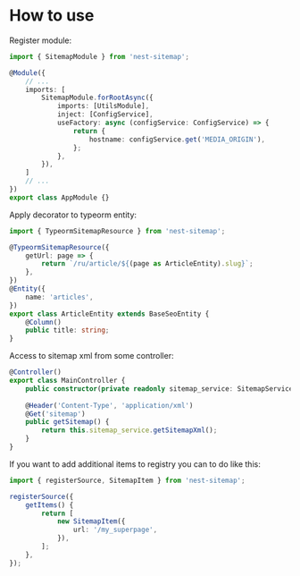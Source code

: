 # How to use

Register module:
```typescript
import { SitemapModule } from 'nest-sitemap';

@Module({
    // ...
    imports: [
        SitemapModule.forRootAsync({
            imports: [UtilsModule],
            inject: [ConfigService],
            useFactory: async (configService: ConfigService) => {
                return {
                    hostname: configService.get('MEDIA_ORIGIN'),
                };
            },
        }),
    ]
    // ...
})
export class AppModule {}
```

Apply decorator to typeorm entity:
```typescript
import { TypeormSitemapResource } from 'nest-sitemap';

@TypeormSitemapResource({
    getUrl: page => {
        return `/ru/article/${(page as ArticleEntity).slug}`;
    },
})
@Entity({
    name: 'articles',
})
export class ArticleEntity extends BaseSeoEntity {
    @Column()
    public title: string;
}
```

Access to sitemap xml from some controller:
```typescript
@Controller()
export class MainController {
    public constructor(private readonly sitemap_service: SitemapService) {}
    
    @Header('Content-Type', 'application/xml')
    @Get('sitemap')
    public getSitemap() {
        return this.sitemap_service.getSitemapXml();
    }
}
```

If you want to add additional items to registry you can to do like this:
```typescript
import { registerSource, SitemapItem } from 'nest-sitemap';

registerSource({
    getItems() {
        return [
            new SitemapItem({
                url: '/my_superpage',
            }),
        ];
    },
});

```
